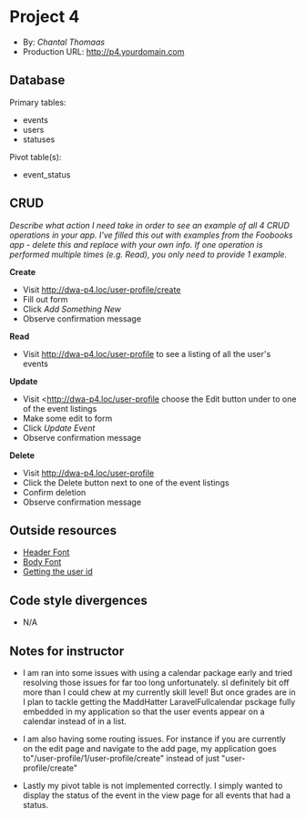 # Project 4
+ By: *Chantal Thomaas*
+ Production URL: <http://p4.yourdomain.com>

## Database

Primary tables:
  + events
  + users
  + statuses
  
Pivot table(s):
  + event_status


## CRUD
*Describe what action I need take in order to see an example of all 4 CRUD operations in your app. I've filled this out with examples from the Foobooks app - delete this and replace with your own info. If one operation is performed multiple times (e.g. Read), you only need to provide 1 example.*

__Create__
  + Visit <http://dwa-p4.loc/user-profile/create>
  + Fill out form
  + Click *Add Something New*
  + Observe confirmation message
  
__Read__
  + Visit <http://dwa-p4.loc/user-profile> to see a listing of all the user's events
  
__Update__
  + Visit <<http://dwa-p4.loc/user-profile> choose the Edit button under to one of the event listings
  + Make some edit to form
  + Click *Update Event*
  + Observe confirmation message
  
__Delete__
  + Visit <http://dwa-p4.loc/user-profile> 
  + Click the Delete button next to one of the event listings
  + Confirm deletion
  + Observe confirmation message

## Outside resources
+ [Header Font](https://fonts.google.com/specimen/Playfair+Display?selection.family=Playfair+Display)
+ [Body Font](https://fonts.google.com/specimen/Playfair+Display?selection.family=Playfair+Display)
+ [Getting the user id](https://stackoverflow.com/questions/17835886/laravel-authuser-id-trying-to-get-a-property-of-a-non-object)

## Code style divergences
+ N/A

## Notes for instructor
+ I am ran into some issues with using a calendar package early and tried resolving those issues for far too long unfortunately. sI definitely bit off more than I could chew at my currently skill level! But once grades are in I plan to tackle getting the  MaddHatter LaravelFullcalendar psckage fully embedded in my application so that the user events appear on a calendar instead of in a list. 

+ I am also having some routing issues. For instance if you are currently on the edit page and navigate to the add page, my application goes to"/user-profile/1/user-profile/create" instead of just "user-profile/create" 

+ Lastly my pivot table is not implemented correctly. I simply wanted to display the status of the event in the view page for all events that had a status. 
